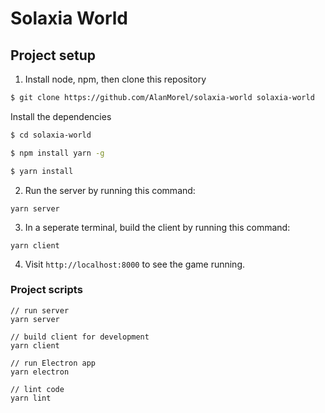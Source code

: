 # Solaxia World

## Project setup

1. Install node, npm, then clone this repository

```sh
$ git clone https://github.com/AlanMorel/solaxia-world solaxia-world
```

Install the dependencies

```sh
$ cd solaxia-world
```

```sh
$ npm install yarn -g
```

```sh
$ yarn install
```

2. Run the server by running this command:

```
yarn server
```

3. In a seperate terminal, build the client by running this command:

```
yarn client
```

4. Visit `http://localhost:8000` to see the game running.

### Project scripts

```
// run server
yarn server

// build client for development
yarn client

// run Electron app
yarn electron

// lint code
yarn lint
```
